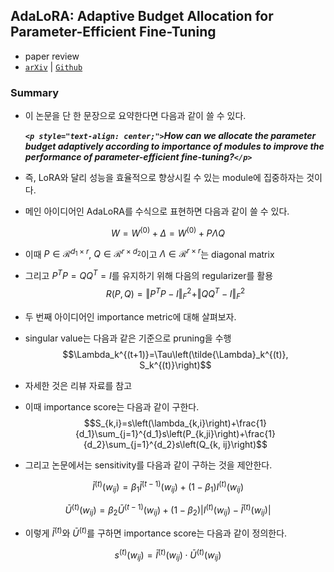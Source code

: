 ## AdaLoRA: Adaptive Budget Allocation for Parameter-Efficient Fine-Tuning

- paper review
- [`arXiv`](https://arxiv.org/abs/2303.10512) | [`Github`](https://github.com/QingruZhang/AdaLoRA)

### Summary

- 이 논문을 단 한 문장으로 요약한다면 다음과 같이 쓸 수 있다.

  ***`<p style="text-align: center;">`How can we allocate the parameter budget adaptively according to importance of modules to improve the performance of parameter-efficient fine-tuning?`</p>`***


- 즉, LoRA와 달리 성능을 효율적으로 향상시킬 수 있는 module에 집중하자는 것이다.
- 메인 아이디어인 AdaLoRA를 수식으로 표현하면 다음과 같이 쓸 수 있다.

$$W = W^{(0)} + \Delta = W^{(0)} + P\Lambda Q$$

- 이때 $P \in \mathcal{R}^{d_1 \times r}$, $Q\in \mathcal{R}^{r\times d_2}$이고 $\Lambda\in \mathcal{R}^{r\times r}$는 diagonal matrix

- 그리고 $P^TP = QQ^T = I$를 유지하기 위해 다음의 regularizer를 활용
$$R(P, Q)=\Vert P^TP-I\Vert_{F}^2+\Vert QQ^T-I\Vert_F^2$$

- 두 번째 아이디어인 importance metric에 대해 살펴보자.
- singular value는 다음과 같은 기준으로 pruning을 수행
$$\Lambda_k^{(t+1)}=\Tau\left(\tilde{\Lambda}_k^{(t)}, S_k^{(t)}\right)$$

- 자세한 것은 리뷰 자료를 참고

- 이때 importance score는 다음과 같이 구한다.
$$S_{k,i}=s\left(\lambda_{k,i}\right)+\frac{1}{d_1}\sum_{j=1}^{d_1}s\left(P_{k,ji}\right)+\frac{1}{d_2}\sum_{j=1}^{d_2}s\left(Q_{k, ij}\right)$$

- 그리고 논문에서는 sensitivity를 다음과 같이 구하는 것을 제안한다.

$$\bar{I}^{(t)}\left(w_{ij}\right)=\beta_1 \bar{I}^{(t-1)}\left(w_{ij}\right)+\left(1-\beta_1\right) I^{(t)}\left(w_{ij}\right)$$

$$\bar{U}^{(t)}\left (w_{ij} \right)=\beta_2 \bar{U}^{(t-1)} \left(w_{ij} \right) + \left(1-\beta_2 \right) \vert I^{(t)} \left(w_{ij}\right) - \bar{I}^{(t)} \left(w_{ij} \right) \vert$$

- 이렇게 $\bar{I}^{(t)}$와 $\bar{U}^{(t)}$를 구하면 importance score는 다음과 같이 정의한다.

$$s^{(t)}\left(w_{ij}\right)=\bar{I}^{(t)}\left(w_{ij}\right)\cdot \bar{U}^{(t)}\left(w_{ij}\right)$$
